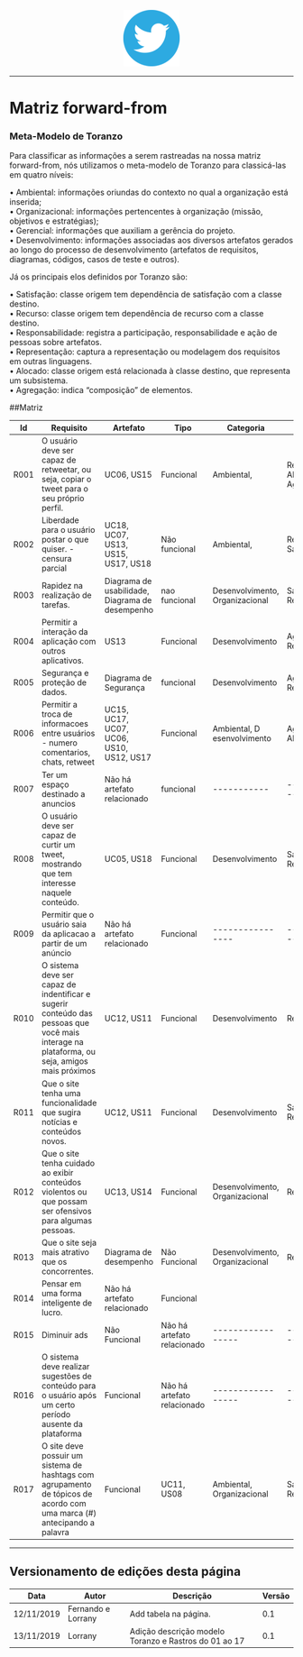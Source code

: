 <span style="margin-left: 40%;">![Twitter Logo](../images/twitter-logo-100px.png)</span>

---

# Matriz forward-from

### Meta-Modelo de Toranzo

Para classificar as informações a serem rastreadas na nossa matriz forward-from, nós utilizamos o meta-modelo de Toranzo para classicá-las em quatro níveis:

• Ambiental: informações oriundas do contexto no qual a organização
está inserida;</br>
• Organizacional: informações pertencentes à organização (missão,
objetivos e estratégias);</br>
• Gerencial: informações que auxiliam a gerência do projeto. </br>
• Desenvolvimento: informações associadas aos diversos artefatos
gerados ao longo do processo de desenvolvimento (artefatos de
requisitos, diagramas, códigos, casos de teste e outros).</br>

Já os principais elos definidos por Toranzo são: </br>

• Satisfação: classe origem tem dependência de satisfação com a classe
destino.</br>
• Recurso: classe origem tem dependência de recurso com a classe
destino.</br>
• Responsabilidade: registra a participação, responsabilidade e ação de
pessoas sobre artefatos.</br>
• Representação: captura a representação ou modelagem dos requisitos
em outras linguagens.</br>
• Alocado: classe origem está relacionada à classe destino, que
representa um subsistema.</br>
• Agregação: indica “composição” de elementos.</br>

##Matriz

| Id   | Requisito                                                                                                                                    | Artefato                                         | Tipo          | Categoria                        | Elo                                   |
|------|----------------------------------------------------------------------------------------------------------------------------------------------|--------------------------------------------------|---------------|----------------------------------|---------------------------------------|
| R001 | O usuário deve ser capaz de retweetar, ou seja,  copiar o tweet para o seu próprio perfil.                                                   | UC06, US15                                       | Funcional     | Ambiental,                       | Responsabilidade,  Alocado, Agregação |
| R002 | Liberdade para o usuário postar o que quiser.  - censura parcial                                                                             | UC18, UC07, US13, US15, US17, US18               | Não funcional | Ambiental,                       | Recurso, Satisfação                   |
| R003 | Rapidez na realização de tarefas.                                                                                                            | Diagrama de usabilidade,  Diagrama de desempenho | nao funcional | Desenvolvimento,  Organizacional | Satisfação, Recurso                   |
| R004 | Permitir a interação da aplicação com outros aplicativos.                                                                                    | US13                                             | Funcional     | Desenvolvimento                  | Agregação,  Responsabilidade          |
| R005 | Segurança e proteção de dados.                                                                                                               | Diagrama de Segurança                            | funcional     | Desenvolvimento                  | Agregação,  Responsabilidade          |
| R006 | Permitir a troca de informacoes entre usuários -  numero comentarios, chats, retweet                                                         | UC15, UC17, UC07, UC06,  US10, US12, US17        | Funcional     | Ambiental, D esenvolvimento      | Agregação, Alocado                    |
| R007 | Ter um espaço destinado a anuncios                                                                                                           | Não há artefato relacionado                      | funcional     |  -----------                     | ---------------                       |
| R008 | O usuário deve ser capaz de curtir um tweet,  mostrando que tem interesse naquele conteúdo.                                                  | UC05, US18                                       | Funcional     | Desenvolvimento                  | Satisfação,  Representação            |
| R009 | Permitir que o usuário saia da aplicacao a partir de um anúncio                                                                              |  Não há artefato relacionado                     | Funcional     | ----------------                 | ----------------                      |
| R010 | O sistema deve ser capaz de indentificar e sugerir conteúdo  das pessoas que você mais interage na plataforma, ou seja, amigos mais próximos | UC12, US11                                       | Funcional     | Desenvolvimento                  | Responsabilidade                      |
| R011 | Que o site tenha uma funcionalidade que sugira notícias e conteúdos novos.                                                                   | UC12, US11                                       | Funcional     | Desenvolvimento                  | Satisfação,  Responsabilidade         |
| R012 | Que o site tenha cuidado ao exibir conteúdos violentos  ou que possam ser ofensivos para algumas pessoas.                                    | UC13, US14                                       | Funcional     | Desenvolvimento,  Organizacional | Recurso                               |
| R013 | Que o site seja mais atrativo que os concorrentes.                                                                                           | Diagrama de desempenho                           | Não Funcional | Desenvolvimento,  Organizacional | Responsabilidade                      |
| R014 | Pensar em uma forma inteligente de lucro.                                                                                                    | Não há artefato relacionado                      | Funcional     | 
| R015 | Diminuir ads                                                                                                             | Não Funcional | Não há artefato relacionado | -----------------          | -----------------    |
| R016 | O sistema deve realizar sugestões de conteúdo para o  usuário após um certo período ausente da plataforma                | Funcional     | Não há artefato relacionado | -----------------          | -----------------    |
| R017 | O site deve possuir um sistema de hashtags com agrupamento  de tópicos de acordo com uma marca (#) antecipando a palavra | Funcional     | UC11, US08                  | Ambiental,  Organizacional | Satisfação,  Recurso |---------------------            | ---------------------                 |

---

## Versionamento de edições desta página

| Data       | Autor            | Descrição                | Versão |
| ---------- | ---------------- | ------------------------ | ------ |
| 12/11/2019 | Fernando e Lorrany | Add tabela na página.  | 0.1    |
| 13/11/2019 | Lorrany | Adição descrição modelo Toranzo e Rastros do 01 ao 17 | 0.1|


